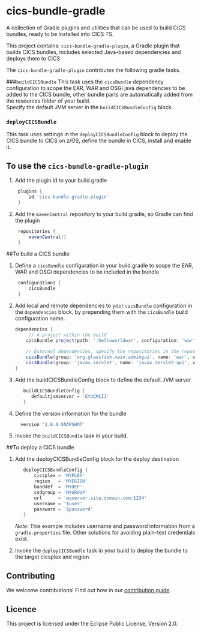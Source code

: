 # cics-bundle-gradle

A collection of Gradle plugins and utilities that can be used to build CICS bundles, ready to be installed into CICS TS.

This project contains:
  `cics-bundle-gradle-plugin`, a Gradle plugin that builds CICS bundles, includes selected Java-based dependencies and 
 deploys them to CICS 

 The `cics-bundle-gradle-plugin` contributes the following gradle tasks.
  
###`buildCICSBundle`
  This task uses the `cicsBundle` dependency configuration to scope the EAR, WAR and OSGi java dependencies to be added 
  to the CICS bundle, other bundle parts are automatically added from the resources folder of your build.  
  Specify the default JVM server in the `buildCICSBundleConfig` block.
  
### `deployCICSBundle`
 This task uses settings in the `deployCICSBundleConfig` block to deploy the CICS bundle to CICS on z/OS, 
 define the bundle in CICS, install and enable it.
 
## To use the `cics-bundle-gradle-plugin` 
1. Add the plugin id to your build.gradle
    ```gradle
     plugins {
         id 'cics-bundle-gradle-plugin'
     }
    ```
2. Add the `mavenCentral` repository to your build.gradle, so Gradle can find the plugin 
    ```gradle
     repositories {
         mavenCentral()
     }
    ```

##To build a CICS bundle
1. Define a `cicsBundle` configuration in your build.gradle to scope the EAR, WAR and OSGi dependencies
 to be included in the bundle
    ```gradle
     configurations {
         cicsBundle
     }
    ```
 2. Add local and remote dependencies to your `cicsBundle` configuration in the `dependencies` block, by prepending them 
 with the `cicsBundle` build configuration name.
     ```gradle
     dependencies {
          // A project within the build
         cicsBundle project(path: ':helloworldwar', configuration: 'war')
         
         // External dependencies, specify the repositories in the repositories block as usual
         cicsBundle(group: 'org.glassfish.main.admingui', name: 'war', version: '5.1.0', ext: 'war'  )
         cicsBundle(group: 'javax.servlet', name: 'javax.servlet-api', version: '3.1.0', ext: 'jar')
     }
     ```
 3. Add the buildCICSBundleConfig block to define the default JVM server
     ```gradle
        buildCICSBundleConfig {
           defaultjvmserver = 'EYUCMCIJ'
        } 
     ```
 4. Define the version information for the bundle
     ```gradle
       version '1.0.0-SNAPSHOT'
     ```
 5. Invoke the `buildCICSBundle` task in your build.

 
 ##To deploy a CICS bundle
 
 1. Add the deployCICSBundleConfig block for the deploy destination
      ```gradle
         deployCICSBundleConfig {
             cicsplex = 'MYPLEX'
             region   = 'MYEGION'
             bunddef  = 'MYDEF'
             csdgroup = 'MYGROUP'
             url      = 'myserver.site.domain.com:1234'
             username = '$user'
             password = '$password'
         }
    ```
    *Note:* This example includes username and password information from a `gradle.properties` file. 
 Other solutions for avoiding plain-text credentials exist.  

 2. Invoke the `deployCICSBundle` task in your build to deploy the bundle to the target cicsplex and region
 

## Contributing

We welcome contributions! Find out how in our [contribution guide](CONTRIBUTING.md).

## Licence

This project is licensed under the Eclipse Public License, Version 2.0.
